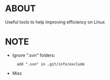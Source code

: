 ABOUT
=====

Useful tools to help improving efficiency on Linux

NOTE
========

* Ignore ".svn" folders:

        add ".svn" in .git/info/exclude
* Misc

